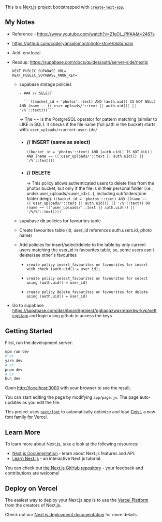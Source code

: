 This is a [Next.js](https://nextjs.org) project bootstrapped with [`create-next-app`](https://github.com/vercel/next.js/tree/canary/packages/create-next-app).

## My Notes

- Reference - https://www.youtube.com/watch?v=21gOL_PIfAA&t=2467s
- https://github.com/coderyansolomon/photo-store/blob/main
- Add .env.local
- Readup: https://supabase.com/docs/guides/auth/server-side/nextjs

  ```
  NEXT_PUBLIC_SUPABASE_URL=
  NEXT_PUBLIC_SUPABASE_ANON_KEY=

  ```

  - supabase stotage policies

        - ### // SELECT

          ```((bucket_id = 'photos'::text) AND (auth.uid() IS NOT NULL) AND (name ~~ (('user_uploads/'::text || auth.uid()) || '/%'::text)))```

    → The ~~ is the PostgreSQL operator for pattern matching (similar to LIKE in SQL).
    It checks if the file name (full path in the bucket) starts with: `user_uploads/<current-user-id>/`

    - ### // INSERT (same as select)

      `((bucket_id = 'photos'::text) AND (auth.uid() IS NOT NULL) AND (name ~~ (('user_uploads/'::text || auth.uid()) || '/%'::text)))`

    - ### // DELETE
      → This policy allows authenticated users to delete files from the photos bucket, but only if the file is in their personal folder (i.e., under user_uploads/<user_id>/...), including subfolders(one folder deep).
      `((bucket_id = 'photos'::text) AND ((name ~~ (('user_uploads/'::text || auth.uid()) || '/%'::text)) OR (name ~~ (('user_uploads/'::text || auth.uid()) || '/%/%'::text))))`

  - supabase db policies for favourites table
  - Create favourites table (id, user_id references auth.users.id, photo name)
  - Add policies for insert/select/delete to the table by only current users matching the user_id in favourites table, so, some users can't delete/see other's favourites

    - `create policy insert_favourites on favourites for insert with check (auth.uid() = user_id);`

    - `create policy select_favourites on favourites for select using (auth.uid() = user_id)`

    - `create policy delete_favourites on favourites for delete using (auth.uid() = user_id)`

- Go to supabase https://supabase.com/dashboard/project/ggbacgzwgxmqxkbwrkyp/settings/api and login using github to access the keys

## Getting Started

First, run the development server:

```bash
npm run dev
# or
yarn dev
# or
pnpm dev
# or
bun dev
```

Open [http://localhost:3000](http://localhost:3000) with your browser to see the result.

You can start editing the page by modifying `app/page.js`. The page auto-updates as you edit the file.

This project uses [`next/font`](https://nextjs.org/docs/app/building-your-application/optimizing/fonts) to automatically optimize and load [Geist](https://vercel.com/font), a new font family for Vercel.

## Learn More

To learn more about Next.js, take a look at the following resources:

- [Next.js Documentation](https://nextjs.org/docs) - learn about Next.js features and API.
- [Learn Next.js](https://nextjs.org/learn) - an interactive Next.js tutorial.

You can check out [the Next.js GitHub repository](https://github.com/vercel/next.js) - your feedback and contributions are welcome!

## Deploy on Vercel

The easiest way to deploy your Next.js app is to use the [Vercel Platform](https://vercel.com/new?utm_medium=default-template&filter=next.js&utm_source=create-next-app&utm_campaign=create-next-app-readme) from the creators of Next.js.

Check out our [Next.js deployment documentation](https://nextjs.org/docs/app/building-your-application/deploying) for more details.

